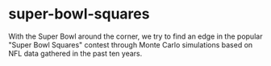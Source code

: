 # super-bowl-squares
With the Super Bowl around the corner, we try to find an edge in the popular "Super Bowl Squares" contest through Monte Carlo simulations based on NFL data gathered in the past ten years.

